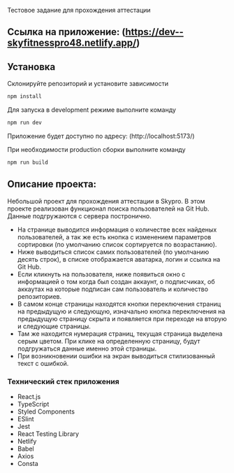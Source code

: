 Тестовое задание для прохождения аттестации

## Ссылка на приложение: (https://dev--skyfitnesspro48.netlify.app/)

## Установка

Склонируйте репозиторий и установите зависимости

```sh
npm install
```

Для запуска в development режиме выполните команду

```sh
npm run dev
```

Приложение будет доступно по адресу: (http://localhost:5173/)

При необходимости production сборки выполните команду

```sh
npm run build
```

## Описание проекта:

Небольшой проект для прохождения аттестации в Skypro. В этом проекте реализован функционал поиска пользователей на Git Hub. Данные подгружаются с сервера постронично.

- На странице выводится информация о количестве всех найденых пользователей, а так же есть кнопка с изменением параметров сортировки (по умолчанию список сортируется по возрастанию).
- Ниже выводиться список самих пользователей (по умолчанию десять строк), в списке отображается аватарка, логин и ссылка на Git Hub.
- Если кликнуть на пользователя, ниже появиться окно с информацией о том когда был создан аккаунт, о подписчиках, об аккаутах на которые подписан сам пользователь и количество репозиториев.
- В самом конце страницы находятся кнопки переключения страниц на предыдущую и следующую, изначально кнопка переключения на предыдущую страницу скрыта и появляется при переходе на вторую и следующие страницы.
- Там же находится нумерация страниц, текущая страница выделена серым цветом. При клике на определенную страницу, будут подгружаться данные именно этой страницы.
- При возникновении ошибки на экран выводиться стилизованный текст с ошибкой.

### Технический стек приложения

- React.js
- TypeScript
- Styled Components
- ESlint
- Jest
- React Testing Library
- Netlify
- Babel
- Axios
- Consta
